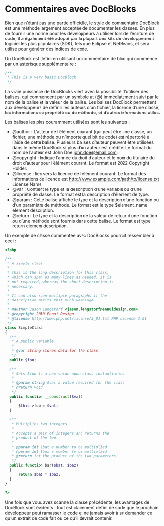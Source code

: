# Commentaires avec DocBlocks

Bien que n’étant pas une partie officielle, le style de commentaire DocBlock est une méthode largement acceptée de documenter les classes. En plus de fournir une norme pour les développeurs à utiliser lors de l’écriture de code, il a également été adopté par la plupart des kits de développement logiciel les plus populaires (SDK), tels que Eclipse et NetBeans, et sera utilisé pour générer des indices de code.

Un DocBlock est défini en utilisant un commentaire de bloc qui commence par un astérisque supplémentaire :

```php
/**
 * This is a very basic DocBlock
 */
```

La vraie puissance de DocBlocks vient avec la possibilité d’utiliser des balises, qui commencent par un symbole at (@) immédiatement suivi par le nom de la balise et la valeur de la balise. Les balises DocBlock permettent aux développeurs de définir les auteurs d’un fichier, la licence d’une classe, les informations de propriété ou de méthode, et d’autres informations utiles.

Les balises les plus couramment utilisées sont les suivantes :

- @author : L’auteur de l’élément courant (qui peut être une classe, un fichier, une méthode ou n’importe quel bit de code) est répertorié à l’aide de cette balise. Plusieurs balises d’auteur peuvent être utilisées dans le même DocBlock si plus d’un auteur est crédité. Le format du nom de l’auteur est John Doe <john.doe@email.com>.
- @copyright : Indique l’année du droit d’auteur et le nom du titulaire du droit d’auteur pour l’élément courant. Le format est 2022 Copyright Holder.
- @license : lien vers la licence de l’élément courant. Le format des informations de licence est http://www.example.com/path/to/license.txt License Name.
- @var : Contient le type et la description d’une variable ou d’une propriété de classe. Le format est la description d’élément de type.
- @param : Cette balise affiche le type et la description d’une fonction ou d’un paramètre de méthode. Le format est le type $element_name element description.
- @return : Le type et la description de la valeur de retour d’une fonction ou d’une méthode sont fournis dans cette balise. Le format est type return element description.

Un exemple de classe commentée avec DocBlocks pourrait ressembler à ceci :

```php
<?php
 
/**
 * A simple class
 *
 * This is the long description for this class,
 * which can span as many lines as needed. It is
 * not required, whereas the short description is
 * necessary.
 *
 * It can also span multiple paragraphs if the
 * description merits that much verbiage.
 *
 * @author Jason Lengstorf <jason.lengstorf@ennuidesign.com>
 * @copyright 2010 Ennui Design
 * @license http://www.php.net/license/3_01.txt PHP License 3.01
 */
class SimpleClass
{
  /**
   * A public variable
   *
   * @var string stores data for the class
   */
  public $foo;
 
  /**
   * Sets $foo to a new value upon class instantiation
   *
   * @param string $val a value required for the class
   * @return void
   */
  public function __construct($val)
  {
      $this->foo = $val;
  }
 
  /**
   * Multiplies two integers
   *
   * Accepts a pair of integers and returns the
   * product of the two.
   *
   * @param int $bat a number to be multiplied
   * @param int $baz a number to be multiplied
   * @return int the product of the two parameters
   */
  public function bar($bat, $baz)
  {
      return $bat * $baz;
  }
}
 
?>
```

Une fois que vous avez scanné la classe précédente, les avantages de DocBlock sont évidents : tout est clairement défini de sorte que le prochain développeur peut ramasser le code et ne jamais avoir à se demander ce qu’un extrait de code fait ou ce qu’il devrait contenir.
